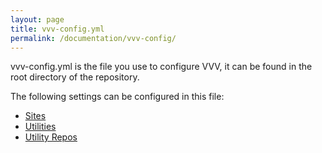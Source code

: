 ```yaml
---
layout: page
title: vvv-config.yml
permalink: /documentation/vvv-config/
---
```


vvv-config.yml is the file you use to configure VVV, it can be found in the root directory of the repository.

The following settings can be configured in this file:

- [Sites](/documentation/vvv-config/sites)
- [Utilities](/documentation/vvv-config/utilities#utilities)
- [Utility Repos](/documentation/vvv-config/utilities#utility-repos)
